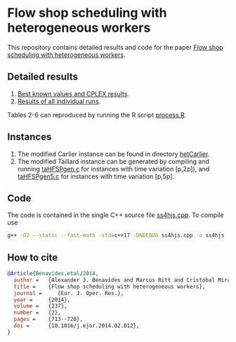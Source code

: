 # Flow shop scheduling with heterogeneous workers

This repository contains detailed results and code for the paper [Flow shop scheduling with heterogeneous workers](http://dx.doi.org/10.1016/j.ejor.2014.02.012).

## Detailed results


1.  [Best known values and CPLEX results](results/bkv.csv).
2.  [Results of all individual runs](results/run.csv).

Tables 2-6 can reproduced by running the R script [process.R](results/process.R).

## Instances

1. The modified Carlier instance can be found in directory [hetCarlier](data/hetCarlier).
2. The modified Taillard instance can be generated by compiling and running [taHFSPgen.c](data/hetTaillard/taHFSPgen.c) for instances with time variation [p,2p]), and [taHFSPgen5.c](data/hetTaillard/taHFSPgen5.c) for instances with time variation [p,5p].

## Code

The code is contained in the single C++ source file [ss4hjs.cpp](src/ss4hjs.cpp). To compile use
```bash
g++ -O2 --static --fast-math -std=c++17 -DNDEBUG ss4hjs.cpp -o ss4hjs
```

## How to cite
```bibtex
@Article{Benavides.etal/2014,
  author = 	 {Alexander J. Benavides and Marcus Ritt and Cristóbal Miralles},
  title = 	 {Flow shop scheduling with heterogeneous workers},
  journal = 	{Eur. J. Oper. Res.},
  year = 	 {2014},
  volume =	 {237},
  number =	 {2},
  pages =	 {713--720},
  doi = 	 {10.1016/j.ejor.2014.02.012},
}
```

